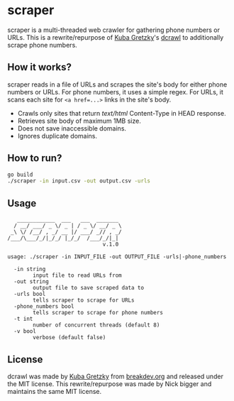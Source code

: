 # scraper

scraper is a multi-threaded web crawler for gathering phone numbers or URLs. This is a rewrite/repurpose of [Kuba Gretzky](https://twitter.com/mrgretzky)'s [dcrawl](https://github.com/kgretzky/dcrawl) to additionally scrape phone numbers.

## How it works?

scraper reads in a file of URLs and scrapes the site's body for either phone numbers or URLs. For phone numbers, it uses a simple regex. For URLs, it scans each site for `<a href=...>` links in the site's body.

* Crawls only sites that return *text/html* Content-Type in HEAD response.
* Retrieves site body of maximum 1MB size.
* Does not save inaccessible domains.
* Ignores duplicate domains.

## How to run?

```zsh
go build
./scraper -in input.csv -out output.csv -urls
```

## Usage

```
   ____________  ___   ___  _______ 
  / __/ ___/ _ \/ _ | / _ \/ __/ _ \
 _\ \/ /__/ , _/ __ |/ ___/ _// , _/
/___/\___/_/|_/_/ |_/_/  /___/_/|_| 
                              v.1.0

usage: ./scraper -in INPUT_FILE -out OUTPUT_FILE -urls|-phone_numbers

  -in string
        input file to read URLs from
  -out string
        output file to save scraped data to
  -urls bool
        tells scraper to scrape for URLs
  -phone_numbers bool
        tells scraper to scrape for phone numbers
  -t int
        number of concurrent threads (default 8)
  -v bool
        verbose (default false)
```

## License

dcrawl was made by [Kuba Gretzky](https://twitter.com/mrgretzky) from [breakdev.org](https://breakdev.org) and released under the MIT license. This rewrite/repurpose was made by Nick bigger and maintains the same MIT license.
